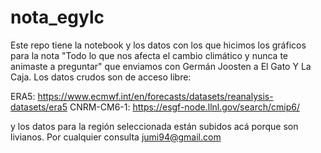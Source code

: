 # nota_egylc

Este repo tiene la notebook y los datos con los que hicimos los gráficos para la nota "Todo lo que nos afecta el cambio climático y nunca te animaste a preguntar" que enviamos con Germán Joosten a El Gato Y La Caja. Los datos crudos son de acceso libre:

ERA5: https://www.ecmwf.int/en/forecasts/datasets/reanalysis-datasets/era5 
CNRM-CM6-1: https://esgf-node.llnl.gov/search/cmip6/

y los datos para la región seleccionada están subidos acá porque son livianos. 
Por cualquier consulta jumi94@gmail.com


